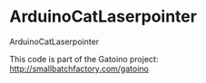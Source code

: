 # ArduinoCatLaserpointer
ArduinoCatLaserpointer

This code is part of the Gatoino project:
http://smallbatchfactory.com/gatoino
